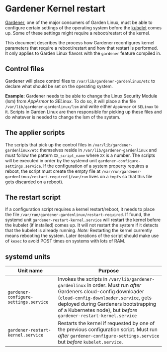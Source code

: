 # Gardener Kernel restart

[Gardener](https://gardener.cloud), one of the major consumers of Garden Linux, must be able to configure certain settings of the operating system before the [kubelet](https://kubernetes.io/docs/reference/command-line-tools-reference/kubelet/) comes up. Some of these settings might require a reboot/restart of the kernel.

This document describes the process how Gardener reconfigures kernel parameters that require a reboot/restart and how that restart is performed. It only applies to Garden Linux flavors with the `gardener` feature compiled in.

## Control files

Gardener will place control files to `/var/lib/gardener-gardenlinux/etc` to declare what should be set on the operating system.

**Example:** Gardener needs to be able to change the Linux Security Module (lsm) from _AppArmor_ to _SELinux_. To do so, it will place a the file `/var/lib/gardener-gardenlinux/lsm` and write either `AppArmor` or `SELinux` to it. Scripts in Garden Linux are then responsible for picking up these files and do whatever is needed to change the lsm of the system.

## The applier scripts

The scripts that pick up the control files in `/var/lib/gardener-gardenlinux/etc` themselves reside in `/var/lib/gardener-gardenlinux` and must follow the pattern `XX_script_name` where `XX` is a number. The scripts will be executed in order by the systemd unit `gardener-configure-settings.service`.
If the configuration of a system property requires a reboot, the script must create the empty file at `/var/run/gardener-gardenlinux/restart-required` (`/var/run` lives on a `tmpfs` so that this file gets discarded on a reboot).

## The restart script

If a configuration script requires a kernel restart/reboot, it needs to place the file `/var/run/gardener-gardenlinux/restart-required`. If found, the systemd unit `gardener-restart-kernel.service` will restart the kernel before the kubelet (if installed) comes up. It will not restart the system if it detects that the kubelet is already running.
_Note:_ Restarting the kernel currently means rebooting the system. Later iterations of the script should make use of `kexec` to avoid POST times on systems with lots of RAM.

## systemd units

| Unit name | Purpose |
|---|---|
| `gardener-configure-settings.service` | Invokes the scripts in `/var/lib/gardener-gardenlinux` in order. Must run _after_ Gardeners cloud-config downloader (`cloud-config-downloader.service`, gets deployed during Gardeners bootstrapping of a Kubernetes node), but _before_ `gardener-restart-kernel.service` |
| `gardener-restart-kernel.service` | Restarts the kernel if requested by one of the previous configuration script. Must run _after_ `gardener-configure-settings.service` but _before_ `kubelet.service`. |
